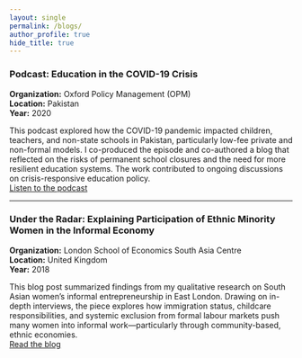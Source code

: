 ```yaml
---
layout: single
permalink: /blogs/
author_profile: true
hide_title: true
---
```



### Podcast: Education in the COVID-19 Crisis  
**Organization:** Oxford Policy Management (OPM)  
**Location:** Pakistan  
**Year:** 2020  

This podcast explored how the COVID-19 pandemic impacted children, teachers, and non-state schools in Pakistan, particularly low-fee private and non-formal models. I co-produced the episode and co-authored a blog that reflected on the risks of permanent school closures and the need for more resilient education systems. The work contributed to ongoing discussions on crisis-responsive education policy.  
[Listen to the podcast](https://www.opml.co.uk/insights/podcast-how-has-covid-19-affected-children-and-teachers-non-state-schools-pakistan)

---
### Under the Radar: Explaining Participation of Ethnic Minority Women in the Informal Economy  
**Organization:** London School of Economics South Asia Centre  
**Location:** United Kingdom  
**Year:** 2018  

This blog post summarized findings from my qualitative research on South Asian women’s informal entrepreneurship in East London. Drawing on in-depth interviews, the piece explores how immigration status, childcare responsibilities, and systemic exclusion from formal labour markets push many women into informal work—particularly through community-based, ethnic economies.  
[Read the blog](https://blogs.lse.ac.uk/southasia/2018/02/01/under-the-radar-explaining-participation-of-ethnic-minority-women-in-the-informal-economy/)
